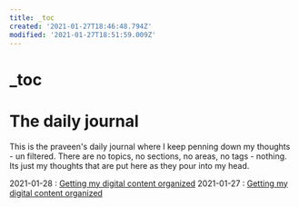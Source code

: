 ```yaml
---
title: _toc
created: '2021-01-27T18:46:48.794Z'
modified: '2021-01-27T18:51:59.009Z'
---
```


# _toc
# The daily journal

This is the praveen's daily journal where I keep penning down my thoughts - un filtered. There are no topics, no sections, no areas, no tags - nothing. Its just my thoughts that are put here as they pour into my head.

2021-01-28 : [Getting my digital content organized](https://asthrasoft.com/site/guide/the-daily-journal/2021-01-28.md)
2021-01-27 : [Getting my digital content organized](https://asthrasoft.com/site/guide/the-daily-journal/2021-01-27.md)
